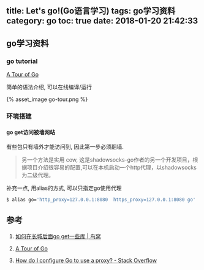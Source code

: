 title: Let's go!(Go语言学习)
tags: go学习资料
category: go
toc: true
date: 2018-01-20 21:42:33
---



## go学习资料

### go tutorial

[A Tour of Go](https://tour.golang.org/list)

简单的语法介绍, 可以在线编译/运行

{% asset_image go-tour.png %}

### 环境搭建

#### go get访问被墙网站

有些包只有墙外才能访问到, 因此第一步必须翻墙.

> 另一个方法是实用 cow, 这是shadowsocks-go作者的另一个开发项目，根据项目介绍很容易的配置,可以在本机启动一个http代理，以shadowsocks为二级代理。

补充一点, 用alias的方式, 可以只指定go使用代理

```bash
$ alias go='http_proxy=127.0.0.1:8080  https_proxy=127.0.0.1:8080 go'
```


## 参考

1. [如何在长城后面go get一些库 | 鸟窝](http://colobu.com/2017/01/26/how-to-go-get-behind-GFW/)

2. [A Tour of Go](https://tour.golang.org/list)

3. [How do I configure Go to use a proxy? - Stack Overflow](https://stackoverflow.com/questions/10383299/how-do-i-configure-go-to-use-a-proxy)